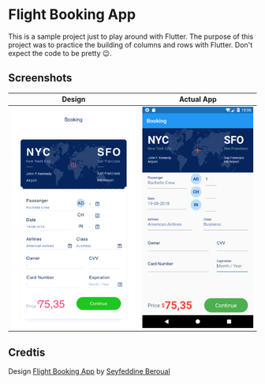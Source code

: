 # Flight Booking App

This is a sample project just to play around with Flutter. The purpose of this project was to practice the building of columns and rows with Flutter. Don't expect the code to be pretty 😉.

## Screenshots

|                   Design                    |                 Actual App                  |
|                  ---------                  |                  ---------                  |
| ![Events App Design](./AppDesign.png) | ![Events App Mobile](./FlutterApp.png) |


## Credtis

Design [Flight Booking App](https://www.uplabs.com/posts/flight-booking-app-8a8ae679-bbe8-45ff-b6b3-b4377be3ace1) by [Seyfeddine Beroual](https://www.uplabs.com/seyfdesigner)
